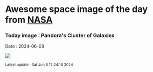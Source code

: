 
# Awesome space image of the day from [NASA](https://api.nasa.gov/)

### Today image : Pandora's Cluster of Galaxies
Date : 2024-06-08

![](https://apod.nasa.gov/apod/image/2406/abell2744_jwst1024.png)

<small>Latest update : Sat Jun  8 12:24:16 2024</small>
        